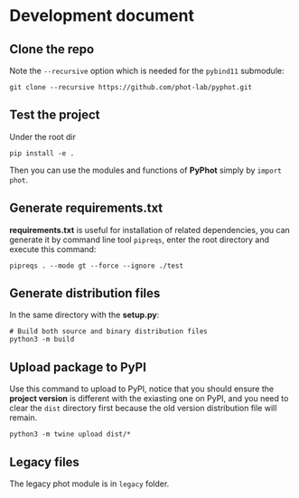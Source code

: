 # Development document

## Clone the repo

Note the `--recursive` option which is needed for the `pybind11` submodule:

```shell
git clone --recursive https://github.com/phot-lab/pyphot.git
```

## Test the project

Under the root dir

```shell
pip install -e .
```

Then you can use the modules and functions of **PyPhot** simply by `import phot`.

## Generate requirements.txt

**requirements.txt** is useful for installation of related dependencies, you can generate it by command line tool `pipreqs`, enter the root directory and execute this command:

```shell
pipreqs . --mode gt --force --ignore ./test
```

## Generate distribution files

In the same directory with the **setup.py**:

```shell
# Build both source and binary distribution files
python3 -m build
```

## Upload package to PyPI

Use this command to upload to PyPI, notice that you should ensure the **project version** is different with the exiasting one on PyPI, and you need to clear the `dist` directory first because the old version distribution file will remain.

```shell
python3 -m twine upload dist/*
```

## Legacy files

The legacy phot module is in `legacy` folder.

